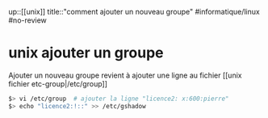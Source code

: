 up::[[unix]]
title::"comment ajouter un nouveau groupe"
#informatique/linux #no-review 
# unix ajouter un groupe

Ajouter un nouveau groupe revient à ajouter une ligne au fichier [[unix fichier etc-group|/etc/group]]
```bash
$> vi /etc/group  # ajouter la ligne "licence2: x:600:pierre"
$> echo "licence2:!::" >> /etc/gshadow
```

